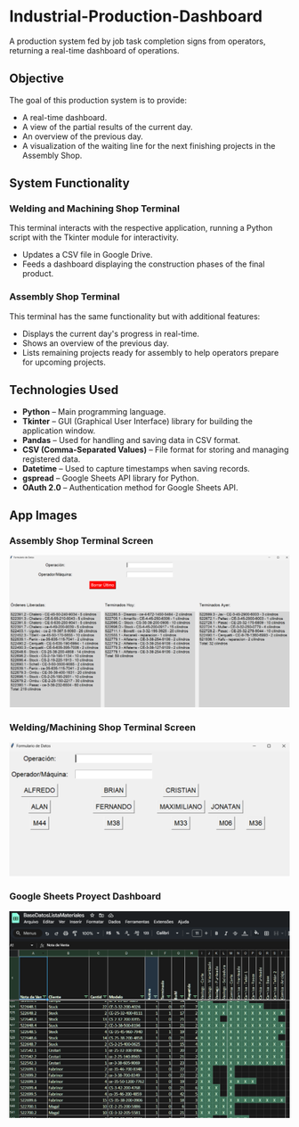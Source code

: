 # Industrial-Production-Dashboard

A production system fed by job task completion signs from operators, returning a real-time dashboard of operations.

## Objective

The goal of this production system is to provide:

- A real-time dashboard.
- A view of the partial results of the current day.
- An overview of the previous day.
- A visualization of the waiting line for the next finishing projects in the Assembly Shop.

## System Functionality

### **Welding and Machining Shop Terminal**

This terminal interacts with the respective application, running a Python script with the Tkinter module for interactivity.

- Updates a CSV file in Google Drive.
- Feeds a dashboard displaying the construction phases of the final product.

### **Assembly Shop Terminal**

This terminal has the same functionality but with additional features:

- Displays the current day's progress in real-time.
- Shows an overview of the previous day.
- Lists remaining projects ready for assembly to help operators prepare for upcoming projects.

## **Technologies Used**

- **Python** – Main programming language.
- **Tkinter** – GUI (Graphical User Interface) library for building the application window.
- **Pandas** – Used for handling and saving data in CSV format.
- **CSV (Comma-Separated Values)** – File format for storing and managing registered data.
- **Datetime** – Used to capture timestamps when saving records.
- **gspread** – Google Sheets API library for Python.
- **OAuth 2.0** – Authentication method for Google Sheets API.

## **App Images**

### Assembly Shop Terminal Screen
![Assembly Shop Terminal Screen](App%20Screenshots/Assembly%20Shop%20Terminal%20Screen.png)
### Welding/Machining Shop Terminal Screen
![Welding Terminal Screen](App%20Screenshots/Welding%20Terminal%20Screen.png)
### Google Sheets Proyect Dashboard
![Google Sheets Proyect Dashboard](App%20Screenshots/Proyect%20Progress%20Dashboard.png)
